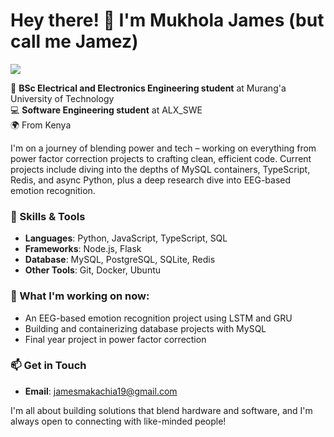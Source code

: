 # Hey there! 👋 I'm Mukhola James (but call me Jamez)

<a href="https://visitcount.itsvg.in">
  <img src="https://visitcount.itsvg.in/api?id=Jamezfn&label=Profile%20Views&color=8&pretty=false" />
</a>

🔌 **BSc Electrical and Electronics Engineering student** at Murang'a University of Technology  
💻 **Software Engineering student** at ALX_SWE  
🌍 From Kenya  

I'm on a journey of blending power and tech – working on everything from power factor correction projects to crafting clean, efficient code. Current projects include diving into the depths of MySQL containers, TypeScript, Redis, and async Python, plus a deep research dive into EEG-based emotion recognition.

### 🔧 Skills & Tools
- **Languages**: Python, JavaScript, TypeScript, SQL
- **Frameworks**: Node.js, Flask
- **Database**: MySQL, PostgreSQL, SQLite, Redis
- **Other Tools**: Git, Docker, Ubuntu

### 🚀 What I'm working on now:
- An EEG-based emotion recognition project using LSTM and GRU
- Building and containerizing database projects with MySQL
- Final year project in power factor correction

### 📫 Get in Touch
- **Email**: jamesmakachia19@gmail.com

I'm all about building solutions that blend hardware and software, and I'm always open to connecting with like-minded people!
